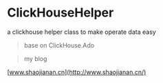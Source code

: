 # ClickHouseHelper
a clickhouse helper class to make operate data easy

>base on ClickHouse.Ado

> my blog 

[www.shaojianan.cn](http://www.shaojianan.cn/)
